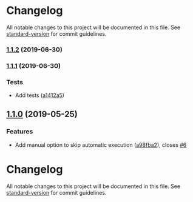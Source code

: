 # Changelog

All notable changes to this project will be documented in this file. See [standard-version](https://github.com/conventional-changelog/standard-version) for commit guidelines.

### [1.1.2](https://github.com/simoneb/axios-hooks/compare/v1.1.1...v1.1.2) (2019-06-30)



### [1.1.1](https://github.com/simoneb/axios-hooks/compare/v1.1.0...v1.1.1) (2019-06-30)


### Tests

* Add tests ([a1412a5](https://github.com/simoneb/axios-hooks/commit/a1412a5))



## [1.1.0](https://github.com/simoneb/axios-hooks/compare/v1.0.1...v1.1.0) (2019-05-25)

### Features

- Add manual option to skip automatic execution ([a98fba2](https://github.com/simoneb/axios-hooks/commit/a98fba2)), closes [#6](https://github.com/simoneb/axios-hooks/issues/6)

# Changelog

All notable changes to this project will be documented in this file. See [standard-version](https://github.com/conventional-changelog/standard-version) for commit guidelines.
